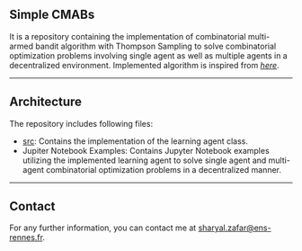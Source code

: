 ## Simple CMABs
It is a repository containing the implementation of combinatorial multi-armed bandit algorithm with Thompson Sampling to solve combinatorial optimization problems involving single agent as well as multiple agents in a decentralized environment. Implemented algorithm is inspired from *[here](https://www.researchgate.net/publication/372447605_Decentralized_Smart_Charging_of_Large-Scale_EVs_using_Adaptive_Multi-Agent_Multi-Armed_Bandits)*. 
___
## Architecture
The repository includes following files:  
- [src](src/): Contains the implementation of the learning agent class. 
- Jupiter Notebook Examples:  Contains Jupyter Notebook examples utilizing the implemented learning agent to solve single agent and multi-agent combinatorial optimization problems in a decentralized manner.
 ___
## Contact
For any further information, you can contact me at <sharyal.zafar@ens-rennes.fr>.
